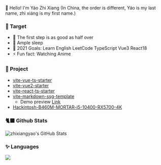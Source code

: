 👋 Hello! I'm Yáo Zhi Xiang (In China, the order is different, Yáo is my last name, zhì xiáng is my first name.)

### 📜 Target

- 🚶 The first step is as good as half over
- 🥱 Ample sleep
- 🚀 2021 Goals: Learn English LeetCode TypeScript Vue3 React18
- ⚡ Fun fact: Watching Anime

### 📜 Project

- [vite-vue-ts-starter](https://github.com/zhixiangyao/vite-vue-ts-starter)
- [vite-vue2-starter](https://github.com/zhixiangyao/vite-vue2-starter)
- [vite-react-ts-starter](https://github.com/zhixiangyao/vite-react-ts-starter)
- [vite-markdown-ssg-template](https://github.com/zhixiangyao/vite-markdown-ssg-template)
  - Demo preview [Link](https://zhixiangyao.github.io/)
- [Hackintosh-B460M-MORTAR-i5-10400-RX5700-4K](https://github.com/zhixiangyao/Hackintosh-B460M-MORTAR-i5-10400-RX5700-4K)

### 🐈‍⬛ Github Stats

<img alt="zhixiangyao's GitHub Stats" src="https://github-readme-stats.vercel.app/api?username=zhixiangyao&theme=cobalt&show_icons=true" />

### ✨ Languages

<img src="https://github-readme-stats.vercel.app/api/top-langs/?username=zhixiangyao&layout=compact&theme=cobalt" >
